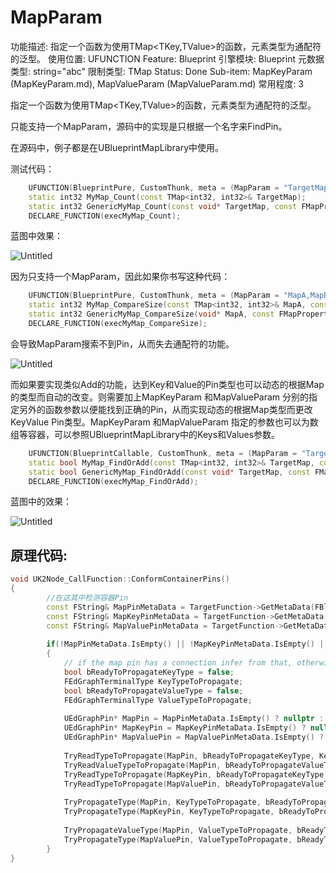 # MapParam

功能描述: 指定一个函数为使用TMap<TKey,TValue>的函数，元素类型为通配符的泛型。
使用位置: UFUNCTION
Feature: Blueprint
引擎模块: Blueprint
元数据类型: string="abc"
限制类型: TMap
Status: Done
Sub-item: MapKeyParam (MapKeyParam.md), MapValueParam (MapValueParam.md)
常用程度: 3

指定一个函数为使用TMap<TKey,TValue>的函数，元素类型为通配符的泛型。

只能支持一个MapParam，源码中的实现是只根据一个名字来FindPin。

在源码中，例子都是在UBlueprintMapLibrary中使用。

测试代码：

```cpp
	UFUNCTION(BlueprintPure, CustomThunk, meta = (MapParam = "TargetMap"))
	static int32 MyMap_Count(const TMap<int32, int32>& TargetMap);
	static int32 GenericMyMap_Count(const void* TargetMap, const FMapProperty* MapProperty);
	DECLARE_FUNCTION(execMyMap_Count);
```

蓝图中效果：

![Untitled](MapParam/Untitled.png)

因为只支持一个MapParam，因此如果你书写这种代码：

```cpp
	UFUNCTION(BlueprintPure, CustomThunk, meta = (MapParam = "MapA,MapB"))
	static int32 MyMap_CompareSize(const TMap<int32, int32>& MapA, const TMap<int32, int32>& MapB);
	static int32 GenericMyMap_CompareSize(void* MapA, const FMapProperty* MapAProp, void* MapB, const FMapProperty* MapBProp);
	DECLARE_FUNCTION(execMyMap_CompareSize);
```

会导致MapParam搜索不到Pin，从而失去通配符的功能。

![Untitled](MapParam/Untitled%201.png)

而如果要实现类似Add的功能，达到Key和Value的Pin类型也可以动态的根据Map的类型而自动的改变。则需要加上MapKeyParam 和MapValueParam 分别的指定另外的函数参数以便能找到正确的Pin，从而实现动态的根据Map类型而更改KeyValue Pin类型。MapKeyParam 和MapValueParam 指定的参数也可以为数组等容器，可以参照UBlueprintMapLibrary中的Keys和Values参数。

```cpp
	UFUNCTION(BlueprintCallable, CustomThunk, meta = (MapParam = "TargetMap",MapKeyParam = "Key", MapValueParam = "Value"))
	static bool MyMap_FindOrAdd(const TMap<int32, int32>& TargetMap, const int32& Key, const int32& Value);
	static bool GenericMyMap_FindOrAdd(const void* TargetMap, const FMapProperty* MapProperty, const void* KeyPtr, const void* ValuePtr);
	DECLARE_FUNCTION(execMyMap_FindOrAdd);
```

蓝图中的效果：

![Untitled](MapParam/Untitled%202.png)

## 原理代码:

```cpp
void UK2Node_CallFunction::ConformContainerPins()
{
		//在这其中检测容器Pin
		const FString& MapPinMetaData = TargetFunction->GetMetaData(FBlueprintMetadata::MD_MapParam);
		const FString& MapKeyPinMetaData = TargetFunction->GetMetaData(FBlueprintMetadata::MD_MapKeyParam);
		const FString& MapValuePinMetaData = TargetFunction->GetMetaData(FBlueprintMetadata::MD_MapValueParam);
		
		if(!MapPinMetaData.IsEmpty() || !MapKeyPinMetaData.IsEmpty() || !MapValuePinMetaData.IsEmpty() )
		{
			// if the map pin has a connection infer from that, otherwise use the information on the key param and value param:
			bool bReadyToPropagateKeyType = false;
			FEdGraphTerminalType KeyTypeToPropagate;
			bool bReadyToPropagateValueType = false;
			FEdGraphTerminalType ValueTypeToPropagate;
		
			UEdGraphPin* MapPin = MapPinMetaData.IsEmpty() ? nullptr : FindPin(MapPinMetaData);
			UEdGraphPin* MapKeyPin = MapKeyPinMetaData.IsEmpty() ? nullptr : FindPin(MapKeyPinMetaData);
			UEdGraphPin* MapValuePin = MapValuePinMetaData.IsEmpty() ? nullptr : FindPin(MapValuePinMetaData);
		
			TryReadTypeToPropagate(MapPin, bReadyToPropagateKeyType, KeyTypeToPropagate);//读取MapPin的Key连接类型
			TryReadValueTypeToPropagate(MapPin, bReadyToPropagateValueType, ValueTypeToPropagate);//读取MapPin上连接的Map Value类型
			TryReadTypeToPropagate(MapKeyPin, bReadyToPropagateKeyType, KeyTypeToPropagate);//读取KeyPin上的连接类型
			TryReadTypeToPropagate(MapValuePin, bReadyToPropagateValueType, ValueTypeToPropagate);//读取ValuePin上的连接类型
		
			TryPropagateType(MapPin, KeyTypeToPropagate, bReadyToPropagateKeyType);//改变MapPin的Key当前类型
			TryPropagateType(MapKeyPin, KeyTypeToPropagate, bReadyToPropagateKeyType);//改变KeyPin的当前类型
		
			TryPropagateValueType(MapPin, ValueTypeToPropagate, bReadyToPropagateValueType);//改变MapPin的Value当前类型
			TryPropagateType(MapValuePin, ValueTypeToPropagate, bReadyToPropagateValueType);//改变ValuePin的当前类型
		}
}
```